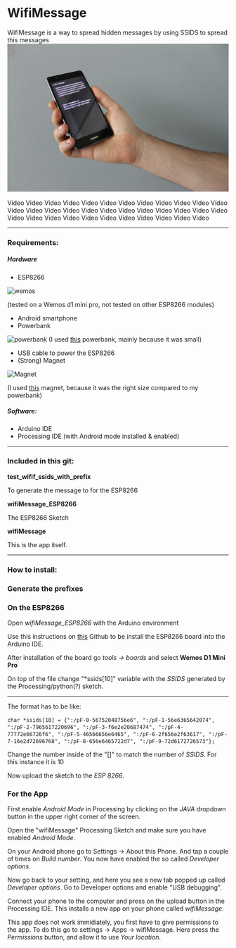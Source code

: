 # WifiMessage

WifiMessage is a way to spread hidden messages by using SSIDS to spread this messages
![image](images/image1.JPG)

Video  Video  Video  Video  Video  Video  Video  Video  Video  Video  Video  Video  Video  Video  Video  Video  Video  Video  Video  Video  Video  Video  Video  Video  Video  Video  Video  Video  Video  Video  Video  Video  Video  Video  Video 

---

### Requirements:

##### Hardware
* ESP8266

![wemos](https://ae01.alicdn.com/kf/HTB17wPunamWBuNjy1Xaq6xCbXXa5/WEMOS-D1-mini-Pro-V1-1-0-16-M-bytes-externe-antenne-connector-ESP8266-WIFI-Internet.jpg_640x640.jpg)

(tested on a Wemos d1 mini pro, not tested on other ESP8266 modules)

* Android smartphone
* Powerbank

![powerbank](https://images.hema.nl/products/usb-20-powerbank-200-mah-39500008-productzoom_rd.jpg)
(I used [this](https://goo.gl/5Dv75q) powerbank, mainly because it was small)

* USB cable to power the ESP8266
* (Strong) Magnet

![Magnet](https://www.magnetenkopen.nl/wp-content/uploads/2015/05/076_0083_klein.jpg)

(I used [this](https://goo.gl/87LW1D) magnet, because it was the right size compared to my powerbank)

##### Software:

* Arduino IDE
* Processing IDE (with Android mode installed & enabled)

---

### Included in this git:

<!-- (Still have to change this names) -->

**test_wifif_ssids_with_prefix**

To generate the message to for the ESP8266

**wifiMessage_ESP8266**

The ESP8266 Sketch

**wifiMessage**

This is the app itself.

---

### How to install:

### Generate the prefixes

### On the ESP8266

Open *wifiMessage_ESP8266* with the Arduino environment

Use this instructions on [this](https://github.com/esp8266/Arduino#installing-with-boards-manager) Github to be install the ESP8266 board into the Arduino IDE.

After installation of the board go *tools -> boards* and select **Wemos D1 Mini Pro**

On top of the file change "\*ssids[10]" variable with the *SSIDS* generated by the Processing/python(?) sketch.

---

The format has to be like:

```
char *ssids[10] = {":/pF-0-56752048756e6", ":/pF-1-56e6365642074", ":/pF-2-7965617220696", ":/pF-3-f6e2e20687474", ":/pF-4-77772e66726f6", ":/pF-5-46566656e6465", ":/pF-6-2f656e2f63617", ":/pF-7-16e2d72696768", ":/pF-8-656e6465722d7", ":/pF-9-72d6172726573"};
 ```

Change the number inside of the "[]" to match the number of *SSIDS*. For this instance it is 10

Now upload the sketch to the *ESP 8266*.

### For the App

First enable *Android Mode* in Processing by clicking on the *JAVA* dropdown button in the upper right corner of the screen.

Open the "wifiMessage" Processing Sketch and make sure you have enabled *Android Mode*.

On your Android phone go to Settings -> About this Phone. And tap a couple of times on *Build number*. You now have enabled the so called *Developer options*.

Now go back to your setting, and here you see a new tab popped up called *Developer options*. Go to Developer options and enable "USB debugging".

Connect your phone to the computer and press on the upload button in the Processing IDE. This installs a new app on your phone called *wifiMessage*. 

This app does not work immidiately, you first have to give permissions to the app. To do this go to settings -> Apps -> wifiMessage. Here press the *Permissions* button, and allow it to use *Your location*.



<!--
1. Generate the SSIDS with the "test_wifif_ssids_with_prefix" Processing sketch.
2. Open wifiMessage_ESP8266 with the Arduino environment





. -->
